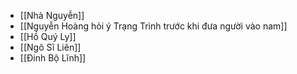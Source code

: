 - [[Nhà Nguyễn]]
- [[Nguyễn Hoàng hỏi ý Trạng Trình trước khi đưa người vào nam]]
- [[Hồ Quý Ly]]
- [[Ngô Sĩ Liên]]
- [[Đinh Bộ Lĩnh]]

